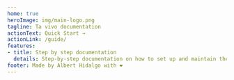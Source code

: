 ```yaml
---
home: true
heroImage: img/main-logo.png
tagline: Ta vivo documentation
actionText: Quick Start →
actionLink: /guide/
features:
- title: Step by step documentation
  details: Step-by-step documentation on how to set up and maintain the project.
footer: Made by Albert Hidalgo with ❤️
---
```

